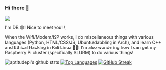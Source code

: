 ### Hi there 👋

<!--
**aptitudepi/aptitudepi** is a ✨ _special_ ✨ repository because its `README.md` (this file) appears on your GitHub profile.
![](https://komarev.com/ghpvc/?username=aptitudepi)
Here are some ideas to get you started:

- 🔭 I’m currently working on ...
- 🌱 I’m currently learning ...
- 👯 I’m looking to collaborate on ...
- 🤔 I’m looking for help with ...
- 💬 Ask me about ...
- 📫 How to reach me: ...
- 😄 Pronouns: ...
- ⚡ Fun fact: ...
-->

![](https://media.giphy.com/media/mW05nwEyXLP0Y/giphy.gif)

I'm DB 😄! Nice to meet you! \

When the Wifi/Modem/ISP works, I do miscellaneous things with various languages (Python, HTML/CSS/JS, Ubuntu/dabbling in Arch), and learn C++ and Ethical Hacking in Kali Linux 🌱🤔! I'm also wondering how I can get my Raspberry Pi cluster (specifically SLURM) to do various things!

![aptitudepi's github stats](https://github-readme-stats.vercel.app/api?username=aptitudepi&bg_color=000000,000000&show_icons=true&&text_color=0000ff&title_color=0000ff)
[![Top Languages](https://github-readme-stats.vercel.app/api/top-langs/?username=aptitudepi&bg_color=000000,000000&show_icons=true&&text_color=0000ff&title_color=0000ff&layout=compact)](https://github.com/anuraghazra/github-readme-stats)
[![GitHub Streak](https://github-readme-streak-stats.herokuapp.com?user=aptitudepi&theme=github-dark-blue&background=000000&ring=0003FF&fire=0003FF&currStreakNum=0003FF&sideLabels=0003FF&currStreakLabel=0003FF&stroke=0003FF&border=000000&dates=0003FF&sideNums=0003FF)](https://git.io/streak-stats)
